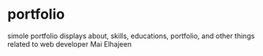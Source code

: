 # portfolio
simole portfolio displays about,  skills, educations, portfolio, and other things related to web developer Mai Elhajeen
